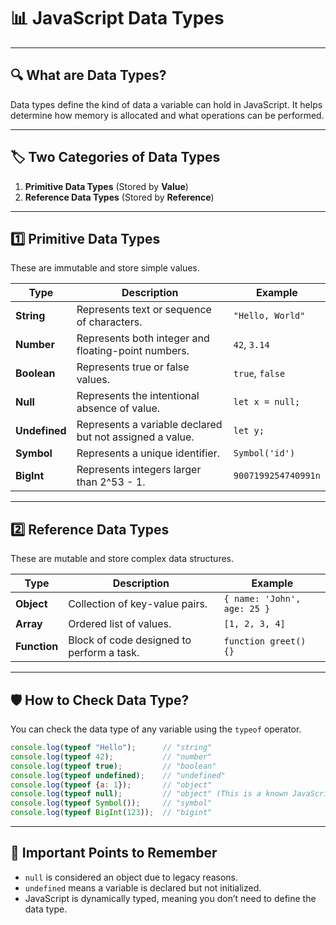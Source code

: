 # 📊 **JavaScript Data Types**

---

## 🔍 **What are Data Types?**  
Data types define the kind of data a variable can hold in JavaScript. It helps determine how memory is allocated and what operations can be performed.

---

## 🏷️ **Two Categories of Data Types**  

1. **Primitive Data Types** (Stored by **Value**)  
2. **Reference Data Types** (Stored by **Reference**)  

---

## 1️⃣ **Primitive Data Types**  
These are immutable and store simple values.  

| **Type**        | **Description**                         | **Example**                                 |
|-----------------|-----------------------------------------|---------------------------------------------|
| **String**      | Represents text or sequence of characters. | `"Hello, World"` |
| **Number**      | Represents both integer and floating-point numbers. | `42`, `3.14` |
| **Boolean**     | Represents true or false values. | `true`, `false` |
| **Null**        | Represents the intentional absence of value. | `let x = null;` |
| **Undefined**   | Represents a variable declared but not assigned a value. | `let y;` |
| **Symbol**      | Represents a unique identifier. | `Symbol('id')` |
| **BigInt**      | Represents integers larger than 2^53 - 1. | `9007199254740991n` |

---

## 2️⃣ **Reference Data Types**  
These are mutable and store complex data structures.  

| **Type**        | **Description**                         | **Example**                                 |
|-----------------|-----------------------------------------|---------------------------------------------|
| **Object**      | Collection of key-value pairs. | `{ name: 'John', age: 25 }` |
| **Array**       | Ordered list of values. | `[1, 2, 3, 4]` |
| **Function**    | Block of code designed to perform a task. | `function greet() {}` |

---

## 🛡️ **How to Check Data Type?**  
You can check the data type of any variable using the `typeof` operator.

```javascript
console.log(typeof "Hello");      // "string"
console.log(typeof 42);           // "number"
console.log(typeof true);         // "boolean"
console.log(typeof undefined);    // "undefined"
console.log(typeof {a: 1});       // "object"
console.log(typeof null);         // "object" (This is a known JavaScript bug)
console.log(typeof Symbol());     // "symbol"
console.log(typeof BigInt(123));  // "bigint"
```

---

## 🏁 **Important Points to Remember**  
- `null` is considered an object due to legacy reasons.
- `undefined` means a variable is declared but not initialized.
- JavaScript is dynamically typed, meaning you don’t need to define the data type.